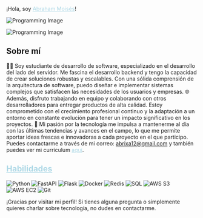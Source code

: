 ¡Hola, soy <span style="color: lightblue; text-decoration: underline; text-decoration-color: lightblue;">Abraham Moisés</span>!

![Programming Image](https://your-cool-programming-image-link.jpg)

![Programming Image](https://your-cool-programming-image-link.jpg)

## Sobre mí
👨‍💻 Soy estudiante de desarrollo de software, especializado en el desarrollo del lado del servidor. Me fascina el desarrollo backend y tengo la capacidad de crear soluciones robustas y escalables. Con una sólida comprensión de la arquitectura de software, puedo diseñar e implementar sistemas complejos que satisfacen las necesidades de los usuarios y empresas. 🌐 Además, disfruto trabajando en equipo y colaborando con otros desarrolladores para entregar productos de alta calidad. Estoy comprometido con el crecimiento profesional continuo y la adaptación a un entorno en constante evolución para tener un impacto significativo en los proyectos. 🚀 Mi pasión por la tecnología me impulsa a mantenerme al día con las últimas tendencias y avances en el campo, lo que me permite aportar ideas frescas e innovadoras a cada proyecto en el que participo. Puedes contactarme a través de mi correo: <span style="color: lightblue; text-decoration: underline;">abrixa12@gmail.com</span> y también puedes ver mi currículum <a href="https://www.link-a-tu-curriculum.com" style="color: lightblue; text-decoration: underline;">aquí</a>.

## <span style="color: lightblue; text-decoration: underline;">Habilidades</span>
![Python](https://img.shields.io/badge/Python-3776AB?style=for-the-badge&logo=python&logoColor=white)
![FastAPI](https://img.shields.io/badge/FastAPI-009688?style=for-the-badge&logo=fastapi&logoColor=white)
![Flask](https://img.shields.io/badge/Flask-000000?style=for-the-badge&logo=flask&logoColor=white)
![Docker](https://img.shields.io/badge/Docker-2496ED?style=for-the-badge&logo=docker&logoColor=white)
![Redis](https://img.shields.io/badge/Redis-DC382D?style=for-the-badge&logo=redis&logoColor=white)
![SQL](https://img.shields.io/badge/SQL-4479A1?style=for-the-badge&logo=sql&logoColor=white)
![AWS S3](https://img.shields.io/badge/AWS_S3-569A31?style=for-the-badge&logo=amazon-s3&logoColor=white)
![AWS EC2](https://img.shields.io/badge/AWS_EC2-FF9900?style=for-the-badge&logo=amazon-ec2&logoColor=white)
![Git](https://img.shields.io/badge/Git-F05032?style=for-the-badge&logo=git&logoColor=white)

¡Gracias por visitar mi perfil! Si tienes alguna pregunta o simplemente quieres charlar sobre tecnología, no dudes en contactarme.
